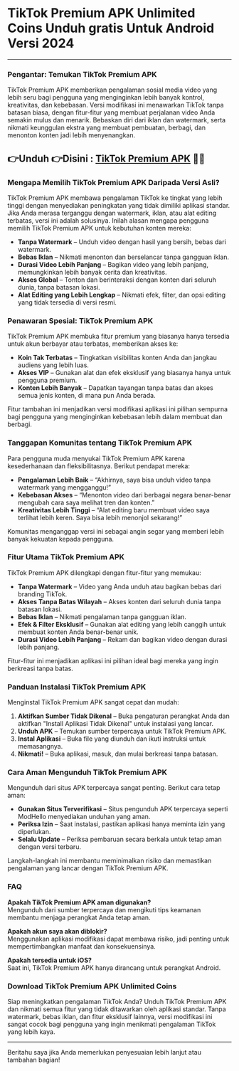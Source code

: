 # TikTok Premium APK Unlimited Coins Unduh gratis Untuk Android Versi 2024

---

### Pengantar: Temukan TikTok Premium APK

TikTok Premium APK memberikan pengalaman sosial media video yang lebih seru bagi pengguna yang menginginkan lebih banyak kontrol, kreativitas, dan kebebasan. Versi modifikasi ini menawarkan TikTok tanpa batasan biasa, dengan fitur-fitur yang membuat perjalanan video Anda semakin mulus dan menarik. Bebaskan diri dari iklan dan watermark, serta nikmati keunggulan ekstra yang membuat pembuatan, berbagi, dan menonton konten jadi lebih menyenangkan.


## 👉Unduh 👉Disini : [TikTok Premium APK](https://modhello.com/tiktok/) 👌🏻

### Mengapa Memilih TikTok Premium APK Daripada Versi Asli?

TikTok Premium APK membawa pengalaman TikTok ke tingkat yang lebih tinggi dengan menyediakan peningkatan yang tidak dimiliki aplikasi standar. Jika Anda merasa terganggu dengan watermark, iklan, atau alat editing terbatas, versi ini adalah solusinya. Inilah alasan mengapa pengguna memilih TikTok Premium APK untuk kebutuhan konten mereka:

- **Tanpa Watermark** – Unduh video dengan hasil yang bersih, bebas dari watermark.
- **Bebas Iklan** – Nikmati menonton dan berselancar tanpa gangguan iklan.
- **Durasi Video Lebih Panjang** – Bagikan video yang lebih panjang, memungkinkan lebih banyak cerita dan kreativitas.
- **Akses Global** – Tonton dan berinteraksi dengan konten dari seluruh dunia, tanpa batasan lokasi.
- **Alat Editing yang Lebih Lengkap** – Nikmati efek, filter, dan opsi editing yang tidak tersedia di versi resmi.

### Penawaran Spesial: TikTok Premium APK

TikTok Premium APK membuka fitur premium yang biasanya hanya tersedia untuk akun berbayar atau terbatas, memberikan akses ke:

- **Koin Tak Terbatas** – Tingkatkan visibilitas konten Anda dan jangkau audiens yang lebih luas.
- **Akses VIP** – Gunakan alat dan efek eksklusif yang biasanya hanya untuk pengguna premium.
- **Konten Lebih Banyak** – Dapatkan tayangan tanpa batas dan akses semua jenis konten, di mana pun Anda berada.

Fitur tambahan ini menjadikan versi modifikasi aplikasi ini pilihan sempurna bagi pengguna yang menginginkan kebebasan lebih dalam membuat dan berbagi.

### Tanggapan Komunitas tentang TikTok Premium APK

Para pengguna muda menyukai TikTok Premium APK karena kesederhanaan dan fleksibilitasnya. Berikut pendapat mereka:

- **Pengalaman Lebih Baik** – “Akhirnya, saya bisa unduh video tanpa watermark yang mengganggu!”
- **Kebebasan Akses** – “Menonton video dari berbagai negara benar-benar mengubah cara saya melihat tren dan konten.”
- **Kreativitas Lebih Tinggi** – “Alat editing baru membuat video saya terlihat lebih keren. Saya bisa lebih menonjol sekarang!”

Komunitas menganggap versi ini sebagai angin segar yang memberi lebih banyak kekuatan kepada pengguna.

### Fitur Utama TikTok Premium APK

TikTok Premium APK dilengkapi dengan fitur-fitur yang memukau:

- **Tanpa Watermark** – Video yang Anda unduh atau bagikan bebas dari branding TikTok.
- **Akses Tanpa Batas Wilayah** – Akses konten dari seluruh dunia tanpa batasan lokasi.
- **Bebas Iklan** – Nikmati pengalaman tanpa gangguan iklan.
- **Efek & Filter Eksklusif** – Gunakan alat editing yang lebih canggih untuk membuat konten Anda benar-benar unik.
- **Durasi Video Lebih Panjang** – Rekam dan bagikan video dengan durasi lebih panjang.

Fitur-fitur ini menjadikan aplikasi ini pilihan ideal bagi mereka yang ingin berkreasi tanpa batas.

### Panduan Instalasi TikTok Premium APK

Menginstal TikTok Premium APK sangat cepat dan mudah:

1. **Aktifkan Sumber Tidak Dikenal** – Buka pengaturan perangkat Anda dan aktifkan "Install Aplikasi Tidak Dikenal" untuk instalasi yang lancar.
2. **Unduh APK** – Temukan sumber terpercaya untuk TikTok Premium APK.
3. **Instal Aplikasi** – Buka file yang diunduh dan ikuti instruksi untuk memasangnya.
4. **Nikmati!** – Buka aplikasi, masuk, dan mulai berkreasi tanpa batasan.

### Cara Aman Mengunduh TikTok Premium APK

Mengunduh dari situs APK terpercaya sangat penting. Berikut cara tetap aman:

- **Gunakan Situs Terverifikasi** – Situs pengunduh APK terpercaya seperti ModHello menyediakan unduhan yang aman.
- **Periksa Izin** – Saat instalasi, pastikan aplikasi hanya meminta izin yang diperlukan.
- **Selalu Update** – Periksa pembaruan secara berkala untuk tetap aman dengan versi terbaru.

Langkah-langkah ini membantu meminimalkan risiko dan memastikan pengalaman yang lancar dengan TikTok Premium APK.

### FAQ

**Apakah TikTok Premium APK aman digunakan?**  
Mengunduh dari sumber terpercaya dan mengikuti tips keamanan membantu menjaga perangkat Anda tetap aman.

**Apakah akun saya akan diblokir?**  
Menggunakan aplikasi modifikasi dapat membawa risiko, jadi penting untuk mempertimbangkan manfaat dan konsekuensinya.

**Apakah tersedia untuk iOS?**  
Saat ini, TikTok Premium APK hanya dirancang untuk perangkat Android.

### Download TikTok Premium APK Unlimited Coins

Siap meningkatkan pengalaman TikTok Anda? Unduh TikTok Premium APK dan nikmati semua fitur yang tidak ditawarkan oleh aplikasi standar. Tanpa watermark, bebas iklan, dan fitur eksklusif lainnya, versi modifikasi ini sangat cocok bagi pengguna yang ingin menikmati pengalaman TikTok yang lebih kaya.

---

Beritahu saya jika Anda memerlukan penyesuaian lebih lanjut atau tambahan bagian!
